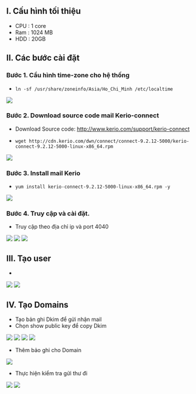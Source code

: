 ## I. Cấu hình tối thiệu
- CPU : 1 core
- Ram : 1024 MB
- HDD : 20GB

## II. Các bước cài đặt
### Bước 1. Cầu hình time-zone cho hệ thống
- `ln -sf /usr/share/zoneinfo/Asia/Ho_Chi_Minh /etc/localtime`
<img src="img/ko1.png">

### Bước 2. Download source code mail Kerio-connect
- Download Source code: http://www.kerio.com/support/kerio-connect

- `wget http://cdn.kerio.com/dwn/connect/connect-9.2.12-5000/kerio-connect-9.2.12-5000-linux-x86_64.rpm`

<img src="img/ko2.png">

### Bước 3. Install mail Kerio
- `yum install kerio-connect-9.2.12-5000-linux-x86_64.rpm -y`

<img src="img/ko3.png">

### Bước 4. Truy cập và cài đặt.
- Truy cập theo địa chỉ ip và port 4040

<img src="img/ko4.png">

<img src="img/ko5.png">

<img src="img/ko6.png">

## III. Tạo user 
- 

<img src="img/ko7.png">
<img src="img/ko8.png">


## IV. Tạo Domains
- Tạo bản ghi Dkim để gửi nhận mail
- Chọn show public key để copy Dkim

<img src="img/kr1.png">

<img src="img/kr2.png">

<img src="img/kr3.png">

<img src="img/kr4.png">

- Thêm bảo ghi cho Domain 

<img src="img/kr5.png">

- Thực hiện kiểm tra gửi thư đi 

<img src="img/kr7.png">
<img src="img/kr6.png">



